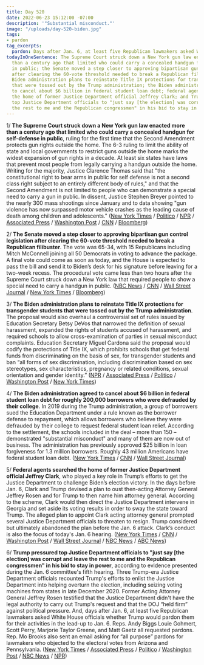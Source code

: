 ```yaml
---
title: Day 520
date: 2022-06-23 15:12:00 -07:00
description: '"Substantial misconduct."'
image: "/uploads/day-520-biden.jpg"
tags:
- pardon
tag_excerpts:
  pardon: Days after Jan. 6, at least five Republican lawmakers asked White House officials whether Trump would pardon them for their activities in the lead-up to Jan. 6. Reps. Andy Biggs Louie Gohmert, Scott Perry, Marjorie Taylor Greene, and Matt Gaetz all requested pardons. Rep. Mo Brooks also sent an email asking for “all purpose” pardons for lawmakers who objected to the electoral votes from Arizona and Pennsylvania.
todayInOneSentence: The Supreme Court struck down a New York gun law enacted more
  than a century ago that limited who could carry a concealed handgun for self-defense
  in public; the Senate moved a step closer to approving bipartisan gun control legislation
  after clearing the 60-vote threshold needed to break a Republican filibuster; the
  Biden administration plans to reinstate Title IX protections for transgender students
  that were tossed out by the Trump administration; the Biden administration agreed
  to cancel about $6 billion in federal student loan debt; federal agents searched
  the home of former Justice Department official Jeffrey Clark; and Trump pressured
  top Justice Department officials to "just say [the election] was corrupt and leave
  the rest to me and the Republican congressmen" in his bid to stay in power.
---
```


1/ **The Supreme Court struck down a New York gun law enacted more than a century ago that limited who could carry a concealed handgun for self-defense in public**, ruling for the first time that the Second Amendment protects gun rights outside the home. The 6-3 ruling to limit the ability of state and local governments to restrict guns outside the home marks the widest expansion of gun rights in a decade. At least six states have laws that prevent most people from legally carrying a handgun outside the home. Writing for the majority, Justice Clarence Thomas said that "the constitutional right to bear arms in public for self defense is not a second class right subject to an entirely different body of rules," and that the Second Amendment is not limited to people who can demonstrate a special need to carry a gun in public. In dissent, Justice Stephen Breyer pointed to the nearly 300 mass shootings since January and to data showing "gun violence has now surpassed motor vehicle crashes as the leading cause of death among children and adolescents." ([New York Times](https://www.nytimes.com/live/2022/06/23/us/gun-control-senate-supreme-court/supreme-court-ny-open-carry-gun-law?smid=url-share) / [Politico](https://www.politico.com/news/2022/06/23/supreme-court-strikes-down-new-york-gun-law-along-ideological-lines-00041691) / [NPR](https://www.npr.org/2022/06/23/1102995474/supreme-court-opinion-guns) / [Associated Press](https://apnews.com/article/supreme-court-guns-decision-58d01ef8bd48e816d5f8761ffa84e3e8) / [Washington Post](https://www.washingtonpost.com/politics/2022/06/23/supreme-court-gun-control/) / [CNN](https://www.cnn.com/2022/06/23/politics/supreme-court-guns-second-amendment-new-york-bruen/index.html) / [Bloomberg](https://www.bloomberg.com/news/articles/2022-06-23/supreme-court-voids-n-y-gun-limits-establishes-right-to-carry?srnd=premium-canada&sref=MIBMEEoj))

2/ **The Senate moved a step closer to approving bipartisan gun control legislation after clearing the 60-vote threshold needed to break a Republican filibuster**. The vote was 65-34, with 15 Republicans including Mitch McConnell joining all 50 Democrats in voting to advance the package. A final vote could come as soon as today, and the House is expected to pass the bill and send it to Biden’s desk for his signature before leaving for a two-week recess. The procedural vote came less than two hours after the Supreme Court struck down a New York law that required people to show a special need to carry a handgun in public. ([NBC News](https://www.nbcnews.com/politics/congress/senate-gun-deal-vote-rcna34981) / [CNN](https://www.cnn.com/2022/06/23/politics/senate-bipartisan-gun-bill/index.html) / [Wall Street Journal](https://www.wsj.com/articles/bipartisan-gun-bill-set-to-advance-past-senate-filibuster-hurdle-11655996527) / [New York Times](https://www.nytimes.com/2022/06/23/us/politics/senate-gun-control-bill.html) / [Bloomberg](https://www.bloomberg.com/news/articles/2022-06-23/bipartisan-senate-gun-bill-clears-major-hurdle-nears-passage?srnd=premium-canada&sref=MIBMEEoj))

3/ **The Biden administration plans to reinstate Title IX protections for transgender students that were tossed out by the Trump administration**. The proposal would also overhaul a controversial set of rules issued by Education Secretary Betsy DeVos that narrowed the definition of sexual harassment, expanded the rights of students accused of harassment, and required schools to allow cross-examination of parties in sexual misconduct complaints. Education Secretary Miguel Cardona said the proposal would codify the protections of Title IX, which prohibits schools that get federal funds from discriminating on the basis of sex, for transgender students and ban “all forms of sex discrimination, including discrimination based on sex stereotypes, sex characteristics, pregnancy or related conditions, sexual orientation and gender identity.” ([NPR](https://www.npr.org/2022/06/23/1107045291/title-ix-9-biden-expand-victim-protections-discrimination) / [Associated Press](https://apnews.com/article/campus-sexual-assault-rules-overhaul-title-IX-anniversary-518710ef2b76663c240dc0272903fe93) / [Politico](https://www.politico.com/news/2022/06/23/education-title-ix-rule-transgender-students-00041674) / [Washington Post](https://www.washingtonpost.com/education/2022/06/23/title-ix-biden-trans-sexual-assault-college/) / [New York Times](https://www.nytimes.com/2022/06/23/us/politics/biden-transgender-students-discrimination.html))

4/ **The Biden administration agreed to cancel about $6 billion in federal student loan debt for roughly 200,000 borrowers who were defrauded by their college**. In 2019 during the Trump administration, a group of borrowers sued the Education Department under a rule known as the borrower defense to repayment, which allows borrowers who believe they were defrauded by their college to request federal student loan relief. According to the settlement, the schools included in the deal – more than 150 – demonstrated "substantial misconduct" and many of them are now out of business. The administration has previously approved $25 billion in loan forgiveness for 1.3 million borrowers. Roughly 43 million Americans have federal student loan debt. ([New York Times](https://www.nytimes.com/2022/06/23/business/student-loan-debt-fraud-settlement.html) / [CNN](https://www.cnn.com/2022/06/23/politics/biden-student-loan-debt-cancellation-borrower-defense/index.html) / [Wall Street Journal](https://www.wsj.com/articles/biden-administration-settles-student-loan-fraud-claims-for-more-than-200-000-borrowers-11655994455?mod=lead_feature_below_a_pos1))

5/ **Federal agents searched the home of former Justice Department official Jeffrey Clark**, who played a key role in Trump’s efforts to get the Justice Department to challenge Biden’s election victory. In the days before Jan. 6, Clark and Trump devised a plan to oust then-acting Attorney General Jeffrey Rosen and for Trump to then name him attorney general. According to the scheme, Clark would then direct the Justice Department intervene in Georgia and set aside its voting results in order to sway the state toward Trump. The alleged plan to appoint Clark acting attorney general prompted several Justice Department officials to threaten to resign. Trump considered but ultimately abandoned the plan before the Jan. 6 attack. Clark’s conduct is also the focus of today's Jan. 6 hearing. ([New York Times](https://www.nytimes.com/2022/06/23/us/politics/jeffrey-clark-trump-justice-dept.html) / [CNN](https://www.cnn.com/2022/06/23/politics/jeffrey-clark/index.html) / [Washington Post](https://www.washingtonpost.com/national-security/2022/06/23/jeffrey-clark-house-search/) / [Wall Street Journal](https://www.wsj.com/articles/jan-6-hearing-former-justice-officials-to-recount-their-rejection-of-trumps-election-claims-11655974800?mod=hp_lead_pos6) / [NBC News](https://www.nbcnews.com/politics/justice-department/federal-law-enforcement-visit-home-former-doj-official-center-jan-6-he-rcna35040) / [ABC News](https://abcnews.go.com/US/feds-search-home-doj-official-tied-trumps-efforts/story?id=85589624))

6/ **Trump pressured top Justice Department officials to "just say \[the election\] was corrupt and leave the rest to me and the Republican congressmen" in his bid to stay in power**, according to evidence presented during the Jan. 6 committee's fifth hearing.  Three Trump-era Justice Department officials recounted Trump's efforts to enlist the Justice Department into helping overturn the election, including seizing voting machines from states in late December 2020. Former Acting Attorney General Jeffrey Rosen testified that the Justice Department didn't have the legal authority to carry out Trump's request and that the DOJ “held firm” against political pressure. And, days after Jan. 6, at least five Republican lawmakers asked White House officials whether Trump would pardon them for their activities in the lead-up to Jan. 6. Reps. Andy Biggs  Louie Gohmert, Scott Perry, Marjorie Taylor Greene, and Matt Gaetz all requested pardons. Rep. Mo Brooks also sent an email asking for “all purpose” pardons for lawmakers who objected to the electoral votes from Arizona and Pennsylvania. ([New York Times](https://www.nytimes.com/live/2022/06/23/us/jan-6-hearing-today-trump) / [Associated Press](https://apnews.com/article/capitol-siege-elections-donald-trump-campaigns-presidential-4e7e68e2ff57aadd96d09c873a43a317) / [Politico](https://www.politico.com/news/2022/06/23/jan-6-panel-to-hone-in-on-trumps-efforts-to-meddle-at-doj-00041708) / [Washington Post](https://www.washingtonpost.com/national-security/2022/06/23/jan6-committee-hearings-live-updates-day-5/) / [NBC News](https://www.nbcnews.com/politics/congress/january-6-hearing-trump-pressured-justice-undermine-election-rcna34804) / [NPR](https://www.npr.org/live-updates/jan-6-committee-hearing-trump-justice-department))